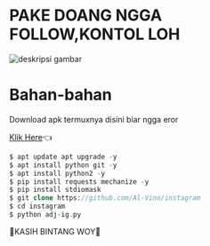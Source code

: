 # PAKE DOANG NGGA FOLLOW,KONTOL LOH

![deskripsi gambar](https://i.ibb.co/qJFkjY2/Screenshot-2022-03-25-10-11-45-331-com-termux.png)

# Bahan-bahan
Download apk termuxnya disini biar ngga eror

[Klik Here](https://f-droid.org/repo/com.termux_117.apk)👈
```php
$ apt update apt upgrade -y
$ apt install python git -y
$ apt install python2 -y
$ pip install requests mechanize -y
$ pip install stdiomask
$ git clone https://github.com/Al-Vino/instagram
$ cd instagram
$ python adj-ig.py
```
🌟KASIH BINTANG WOY🌟

